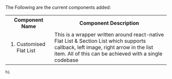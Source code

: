 
The Following are the current components added:<br/>
<table>
  <th>Component Name</th>
  <th>Component Description</th>
  <tr>
    <td><ol><li>Customised Flat List</li></ol></td>
    <td>This is a wrapper written around react-native Flat List & Section List which supports callback, left image, right arrow in the list item. All of this can be achieved with a single codebase</td>
  </tr>
 </table>
 
 <code>hi</code>
